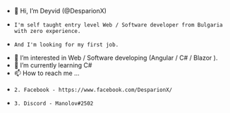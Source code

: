 - 👋 Hi, I’m Deyvid (@DesparionX)
-     I'm self taught entry level Web / Software developer from Bulgaria with zero experience.
-     And I'm looking for my first job.
- 👀 I’m interested in Web / Software developing (Angular / C# / Blazor ).
- 🌱 I’m currently learning C# 
- 📫 How to reach me ...
-     2. Facebook - https://www.facebook.com/DesparionX/
-     3. Discord - Manolov#2502

<!---
DesparionX/DesparionX is a ✨ special ✨ repository because its `README.md` (this file) appears on your GitHub profile.
You can click the Preview link to take a look at your changes.
--->
